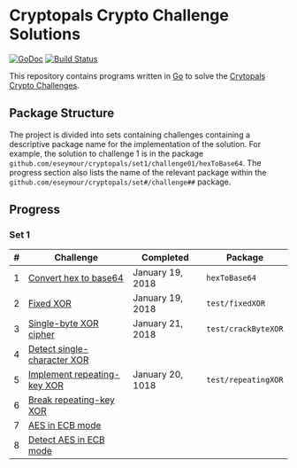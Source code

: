 # Cryptopals Crypto Challenge Solutions

[![GoDoc](https://godoc.org/github.com/eseymour/cryptopals?status.svg)](https://godoc.org/github.com/eseymour/cryptopals/)
[![Build Status](https://travis-ci.org/eseymour/cryptopals.svg?branch=master)](https://travis-ci.org/eseymour/cryptopals)

This repository contains programs written in [Go](https://golang.org)
to solve the [Crytopals Crypto Challenges](https://cryptopals.com).

## Package Structure

The project is divided into sets containing challenges containing a descriptive
package name for the implementation of the solution. For example, the solution
to challenge 1 is in the package
`github.com/eseymour/cryptopals/set1/challenge01/hexToBase64`. The progress
section also lists the name of the relevant package within the
`github.com/eseymour/cryptopals/set#/challenge##` package.

## Progress

### Set 1

| #   | Challenge                        | Completed        | Package             |
| --- | -------------------------------- | ---------------- | ------------------- |
| 1   | [Convert hex to base64][1]       | January 19, 2018 | `hexToBase64`       |
| 2   | [Fixed XOR][2]                   | January 19, 2018 | `test/fixedXOR`     |
| 3   | [Single-byte XOR cipher][3]      | January 21, 2018 | `test/crackByteXOR` |
| 4   | [Detect single-character XOR][4] |                  |                     |
| 5   | [Implement repeating-key XOR][5] | January 20, 1018 | `test/repeatingXOR` |
| 6   | [Break repeating-key XOR][6]     |                  |                     |
| 7   | [AES in ECB mode][7]             |                  |                     |
| 8   | [Detect AES in ECB mode][8]      |                  |                     |

[1]: https://cryptopals.com/sets/1/challenges/1
[2]: https://cryptopals.com/sets/1/challenges/2
[3]: https://cryptopals.com/sets/1/challenges/3
[4]: https://cryptopals.com/sets/1/challenges/4
[5]: https://cryptopals.com/sets/1/challenges/5
[6]: https://cryptopals.com/sets/1/challenges/6
[7]: https://cryptopals.com/sets/1/challenges/7
[8]: https://cryptopals.com/sets/1/challenges/8

